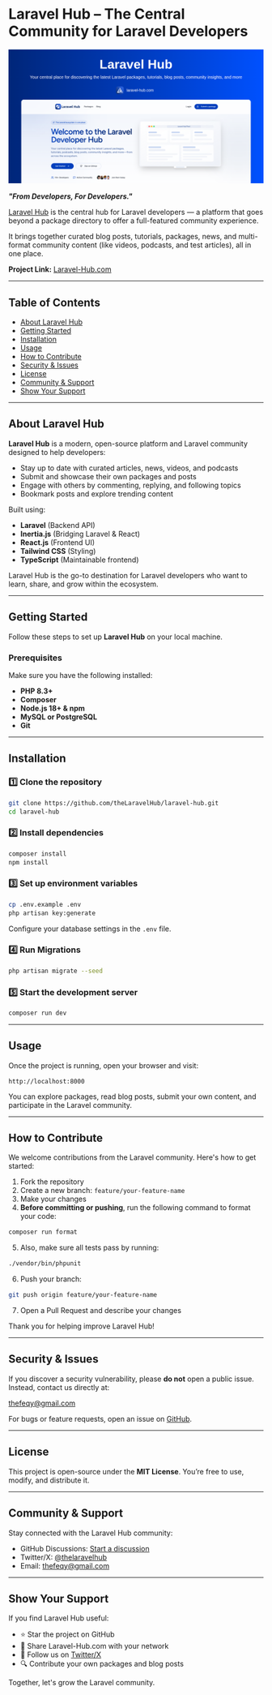 # Laravel Hub – The Central Community for Laravel Developers

![Laravel Hub Logo](public/assets/images/og-image.png)

**_"From Developers, For Developers."_**

[Laravel Hub](https://laravel-hub.com) is the central hub for Laravel developers — a platform that goes beyond a package directory to offer a full-featured community experience.

It brings together curated blog posts, tutorials, packages, news, and multi-format community content (like videos, podcasts, and test articles), all in one place.

<!-- TODO: uncomment later -->
<!-- [![GitHub stars](https://img.shields.io/github/stars/TheLaravelHub/laravel-hub?style=social)](https://github.com/theLaravelHub/laravel-hub)
[![GitHub forks](https://img.shields.io/github/forks/TheLaravelHub/laravel-hub?style=social)](https://github.com/theLaravelHub/laravel-hub) -->

**Project Link:** [Laravel-Hub.com](https://laravel-hub.com)

---

## Table of Contents

- [About Laravel Hub](#about-laravel-hub)
- [Getting Started](#getting-started)
- [Installation](#installation)
- [Usage](#usage)
- [How to Contribute](#how-to-contribute)
- [Security & Issues](#security--issues)
- [License](#license)
- [Community & Support](#community--support)
- [Show Your Support](#show-your-support)

---

## About Laravel Hub

**Laravel Hub** is a modern, open-source platform and Laravel community designed to help developers:

- Stay up to date with curated articles, news, videos, and podcasts  
- Submit and showcase their own packages and posts  
- Engage with others by commenting, replying, and following topics  
- Bookmark posts and explore trending content

Built using:

- **Laravel** (Backend API)
- **Inertia.js** (Bridging Laravel & React)
- **React.js** (Frontend UI)
- **Tailwind CSS** (Styling)
- **TypeScript** (Maintainable frontend)

Laravel Hub is the go-to destination for Laravel developers who want to learn, share, and grow within the ecosystem.

---

## Getting Started

Follow these steps to set up **Laravel Hub** on your local machine.

### Prerequisites

Make sure you have the following installed:

- **PHP 8.3+**
- **Composer**
- **Node.js 18+ & npm**
- **MySQL or PostgreSQL**
- **Git**

---

## Installation

### 1️⃣ Clone the repository

```sh
git clone https://github.com/theLaravelHub/laravel-hub.git
cd laravel-hub
````

### 2️⃣ Install dependencies

```sh
composer install
npm install
```

### 3️⃣ Set up environment variables

```sh
cp .env.example .env
php artisan key:generate
```

Configure your database settings in the `.env` file.

### 4️⃣ Run Migrations

```sh
php artisan migrate --seed
```

### 5️⃣ Start the development server

```sh
composer run dev
```

---

## Usage

Once the project is running, open your browser and visit:

```plaintext
http://localhost:8000
```

You can explore packages, read blog posts, submit your own content, and participate in the Laravel community.

---

## How to Contribute

We welcome contributions from the Laravel community. Here's how to get started:

1. Fork the repository
2. Create a new branch: `feature/your-feature-name`
3. Make your changes
4. **Before committing or pushing**, run the following command to format your code:

```sh
composer run format
```

5. Also, make sure all tests pass by running:

```sh
./vendor/bin/phpunit
```

6. Push your branch:

```sh
git push origin feature/your-feature-name
```

7. Open a Pull Request and describe your changes

Thank you for helping improve Laravel Hub!

---

## Security & Issues

If you discover a security vulnerability, please **do not** open a public issue. Instead, contact us directly at:

[thefeqy@gmail.com](mailto:thefeqy@gmail.com)

For bugs or feature requests, open an issue on [GitHub](https://github.com/theLaravelHub/laravel-hub/issues).

---

## License

This project is open-source under the **MIT License**.
You’re free to use, modify, and distribute it.

---

## Community & Support

Stay connected with the Laravel Hub community:

* GitHub Discussions: [Start a discussion](https://github.com/theLaravelHub/laravel-hub/discussions)
* Twitter/X: [@thelaravelhub](https://x.com/thelaravelhub)
* Email: [thefeqy@gmail.com](mailto:thefeqy@gmail.com)

---

## Show Your Support

If you find Laravel Hub useful:

* ⭐ Star the project on GitHub
* 📰 Share Laravel-Hub.com with your network
* 🧠 Follow us on [Twitter/X](https://x.com/thelaravelhub)
* 🔍 Contribute your own packages and blog posts

Together, let's grow the Laravel community.
